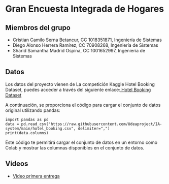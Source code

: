 # Gran Encuesta Integrada de Hogares

## Miembros del grupo

- Cristian Camilo Serna Betancur, CC 1018351871, Ingeniería de Sistemas
- Diego Alonso Herrera Ramírez, CC 70908268, Ingeniería de Sistemas
- Sharid Samantha Madrid Ospina, CC 1001652997, Ingeniería de Sistemas

## Datos
Los datos del proyecto vienen de La competición Kaggle Hotel Booking Dataset, puedes acceder a través del siguiente enlace:[ Hotel Booking Dataset](https://www.kaggle.com/datasets/saadharoon27/hotel-booking-dataset)

A continuación, se proporciona el código para cargar el conjunto de datos original utilizando pandas:


    import pandas as pd
    data = pd.read_csv("https://raw.githubusercontent.com/Udeaproject/IA-system/main/hotel_booking.csv", delimiter=",")
    print(data.columns)

Este código te permitirá cargar el conjunto de datos en un entorno como Colab y mostrar las columnas disponibles en el conjunto de datos.
## Videos

- [Video primera entrega](https://youtube.com/watch?v=6kQz3kwmcYI&feature=shared)
